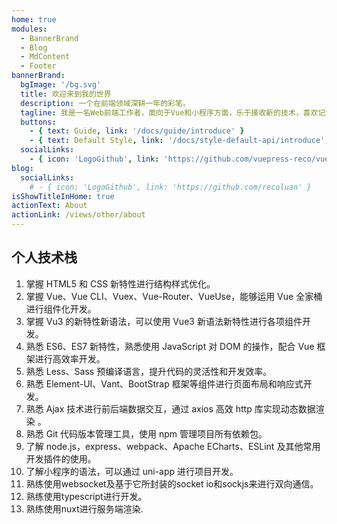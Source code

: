 ```yaml
---
home: true
modules:
  - BannerBrand
  - Blog
  - MdContent
  - Footer
bannerBrand:
  bgImage: '/bg.svg'
  title: 欢迎来到我的世界
  description: 一个在前端领域深耕一年的彩笔。
  tagline: 我是一名Web前端工作者，面向于Vue和小程序方面，乐于接收新的技术，喜欢记录。我个人对于网站开发我有着浓厚的兴趣 , 喜欢用学习到的知识去设计与编写一些独特的网站。工作中会和后端 产品 ui进行高效沟通，及时完成工作需求，能够承受工作压力。工作之余经常总结新技术、新知识，并且记录在个人播客中。
  buttons:
    - { text: Guide, link: '/docs/guide/introduce' }
    - { text: Default Style, link: '/docs/style-default-api/introduce', type: 'plain' }
  socialLinks:
    - { icon: 'LogoGithub', link: 'https://github.com/vuepress-reco/vuepress-theme-reco' }
blog:
  socialLinks:
    # - { icon: 'LogoGithub', link: 'https://github.com/recoluan' }
isShowTitleInHome: true
actionText: About
actionLink: /views/other/about
---
```


## 个人技术栈

1. 掌握 HTML5 和 CSS 新特性进行结构样式优化。
2. 掌握 Vue、Vue CLI、Vuex、Vue-Router、VueUse，能够运用 Vue 全家桶进行组件化开发。
3. 掌握 Vu3 的新特性新语法，可以使用 Vue3 新语法新特性进行各项组件开发。
4. 熟悉 ES6、ES7 新特性，熟悉使用 JavaScript 对 DOM 的操作，配合 Vue 框架进行高效率开发。
5. 熟悉 Less、Sass 预编译语言，提升代码的灵活性和开发效率。
6. 熟悉 Element-UI、Vant、BootStrap 框架等组件进行页面布局和响应式开发。
7. 熟悉 Ajax 技术进行前后端数据交互，通过 axios 高效 http 库实现动态数据渲染 。
8. 熟悉 Git 代码版本管理工具，使用 npm 管理项目所有依赖包。
9. 了解 node.js，express、webpack、Apache ECharts、ESLint 及其他常用开发插件的使用。
10. 了解小程序的语法，可以通过 uni-app 进行项目开发。
11. 熟练使用websocket及基于它所封装的socket io和sockjs来进行双向通信。
12. 熟练使用typescript进行开发。
13. 熟练使用nuxt进行服务端渲染.

